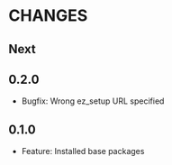 # CHANGES

## Next

## 0.2.0

- Bugfix: Wrong ez_setup URL specified

## 0.1.0

- Feature: Installed base packages
